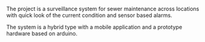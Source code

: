The project is a surveillance system for sewer maintenance across locations with quick look of the current condition and sensor based alarms.

The system is a hybrid type with a mobile application and a prototype hardware based on arduino.

